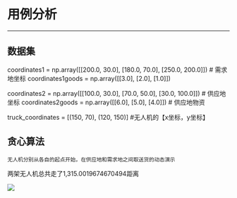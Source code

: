 # 用例分析
---
## 数据集
coordinates1 = np.array([[200.0, 30.0], [180.0, 70.0], [250.0, 200.0]])  # 需求地坐标
coordinates1goods = np.array([[3.0], [2.0], [1.0]])

coordinates2 = np.array([[100.0, 30.0], [70.0, 50.0], [30.0, 100.0]])  # 供应地坐标
coordinates2goods = np.array([[6.0], [5.0], [4.0]])  # 供应地物资

truck_coordinates = [(150, 70), (120, 150)]         #无人机的【x坐标，y坐标】
## 贪心算法
	无人机分别从各自的起点开始，在供应地和需求地之间取送货的动态演示
两架无人机总共走了1,315.0019674670494距离

![](https://i.imgur.com/k8HnqI6.gif)